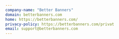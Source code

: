 ```yaml
---
company-name: "Better Banners"
domain: betterbanners.com
home: https://betterbanners.com/
privacy-policy: https://betterbanners.com/privat
email: support@betterbanners.com
---
```




